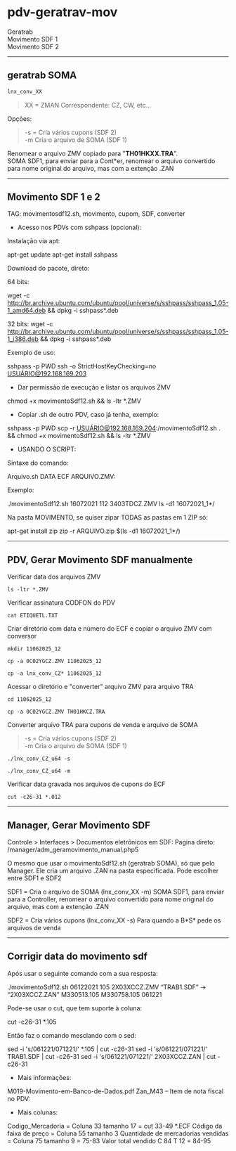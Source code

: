 # pdv-geratrav-mov

Geratrab  
Movimento SDF 1  
Movimento SDF 2  
___
## geratrab SOMA

```bash
lnx_conv_XX
```
>XX = ZMAN Correspondente: CZ, CW, etc...

Opções:

>-s = Cria vários cupons (SDF 2)  
>-m Cria o arquivo de SOMA (SDF 1)  

Renomear o arquivo ZMV copiado para "**TH01HKXX.TRA**".  
SOMA SDF1, para enviar para a Cont\*er, renomear o arquivo convertido para  nome original do arquivo, mas com a extenção .ZAN
___

## Movimento SDF 1 e 2

TAG: movimentosdf12.sh, movimento, cupom, SDF, converter

- Acesso nos PDVs com sshpass (opcional):

Instalação via apt:

apt-get update
apt-get install sshpass

Download do pacote, direto:

64 bits:

wget -c http://br.archive.ubuntu.com/ubuntu/pool/universe/s/sshpass/sshpass_1.05-1_amd64.deb && dpkg -i sshpass*.deb

32 bits:
wget -c http://br.archive.ubuntu.com/ubuntu/pool/universe/s/sshpass/sshpass_1.05-1_i386.deb && dpkg -i sshpass*.deb

Exemplo de uso:

sshpass -p PWD ssh -o StrictHostKeyChecking=no USUÁRIO@192.168.169.203

- Dar permissão de execução e listar os arquivos ZMV

chmod +x movimentoSdf12.sh && ls -ltr *.ZMV

- Copiar .sh de outro PDV, caso já tenha, exemplo:

sshpass -p PWD scp -r USUÁRIO@192.168.169.204:/movimentoSdf12.sh . && chmod +x movimentoSdf12.sh && ls -ltr *.ZMV

- USANDO O SCRIPT:

Sintaxe do comando:

Arquivo.sh DATA ECF ARQUIVO.ZMV:

Exemplo:

./movimentoSdf12.sh 16072021 112 3403TDCZ.ZMV
ls -d1 16072021_1*/

Na pasta MOVIMENTO, se quiser zipar TODAS as pastas em 1 ZIP só:

apt-get install zip
zip -r ARQUIVO.zip $(ls -d1 16072021_1*/)
___
## PDV, Gerar Movimento SDF manualmente

Verificar data dos arquivos ZMV
```
ls -ltr *.ZMV
```
Verificar assinatura CODFON do PDV
```
cat ETIQUETL.TXT
```
Criar diretório com data e número do ECF e copiar o arquivo ZMV com conversor
```
mkdir 11062025_12
```
```
cp -a 0C02YGCZ.ZMV 11062025_12
```
```
cp -a lnx_conv_CZ* 11062025_12
```

Acessar o diretório e "converter" arquivo ZMV para arquivo TRA
```
cd 11062025_12
```
```
cp -a 0C02YGCZ.ZMV TH01HKCZ.TRA
```

Converter arquivo TRA para cupons de venda e arquivo de SOMA

>-s = Cria vários cupons (SDF 2)  
>-m Cria o arquivo de SOMA (SDF 1)  
```
./lnx_conv_CZ_u64 -s
```
```
./lnx_conv_CZ_u64 -m
```

Verificar data gravada nos arquivos de cupons do ECF
```
cut -c26-31 *.012
```
___
## Manager, Gerar Movimento SDF

Controle > Interfaces > Documentos eletrônicos em SDF:
Pagina direto: /manager/adm_geramovimento_manual.php5

O mesmo que usar o movimentoSdf12.sh (geratrab SOMA), só que pelo Manager.
Ele cria um arquivo .ZAN na pasta especificada.
Pode escolher entre SDF1 e SDF2

SDF1 = Cria o arquivo de SOMA (lnx_conv_XX -m)
SOMA SDF1, para enviar para a Controller, renomear o arquivo convertido para  nome original do arquivo, mas com a extenção .ZAN

SDF2 = Cria vários cupons (lnx_conv_XX -s)
Para quando a B\*S\* pede os arquivos de venda
___

## Corrigir data do movimento sdf

Após usar o seguinte comando com a sua resposta:

 ./movimentoSdf12.sh 06122021 105 2X03XCCZ.ZMV
“TRAB1.SDF” -> “2X03XCCZ.ZAN”
M330513.105
M330758.105
061221

Pode-se usar o cut, que tem suporte à coluna:

cut -c26-31 *.105

Então faz o comando mesclando com o sed:

sed -i 's/061221/071221/' *.105 | cut -c26-31
sed -i 's/061221/071221/' TRAB1.SDF | cut -c26-31
sed -i 's/061221/071221/' 2X03XCCZ.ZAN | cut -c26-31

- Mais informações:

M019-Movimento-em-Banco-de-Dados.pdf
Zan_M43 – Item de nota fiscal no PDV:

- Mais colunas:

Codigo_Mercadoria = Coluna 33 tamanho 17 = cut 33-49 *.ECF
Código da faixa de preço = Coluna 55 tamanho 3
Quantidade de mercadorias vendidas = Coluna 75 tamanho 9 = 75-83
Valor total vendido C 84 T 12 = 84-95
